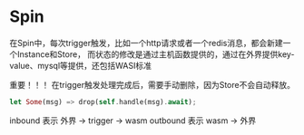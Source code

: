 # Spin

在Spin中，每次trigger触发，比如一个http请求或者一个redis消息，都会新建一个Instance和Store，
而状态的修改是通过主机函数提供的，通过在外界提供key-value、mysql等提供，还包括WASI标准

重要！！！
在trigger触发处理完成后，需要手动删除，因为Store不会自动释放。
```rust
let Some(msg) => drop(self.handle(msg).await);
```

inbound 表示 外界 -> trigger -> wasm
outbound 表示 wasm -> 外界